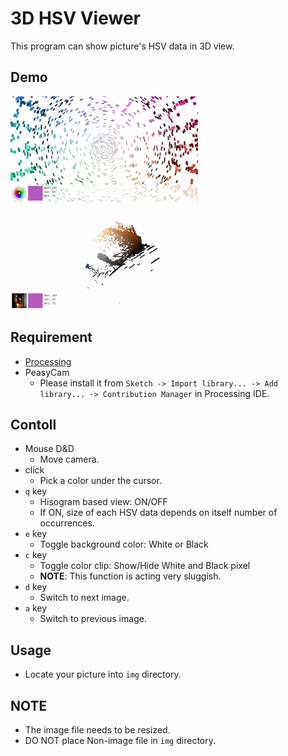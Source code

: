 3D HSV Viewer
====

This program can show picture's HSV data in 3D view.

## Demo

![](./demo0.gif)
![](./demo1.gif)


## Requirement

* [Processing](https://processing.org/)
* PeasyCam
  * Please install it from `Sketch -> Import library... -> Add library... -> Contribution Manager` in Processing IDE.

## Contoll

* Mouse D&D
  * Move camera.
* click
  * Pick a color under the cursor.
* `q` key
  * Hisogram based view: ON/OFF
  * If ON, size of each HSV data depends on itself number of occurrences.
* `e` key
  * Toggle background color: White or Black
* `c` key
  * Toggle color clip: Show/Hide White and Black pixel
  * **NOTE**: This function is acting very sluggish.
* `d` key
  * Switch to next image.
* `a` key
  * Switch to previous image.

## Usage

* Locate your picture into `img` directory.

## NOTE

* The image file needs to be resized.  
* DO NOT place Non-image file in `img` directory.